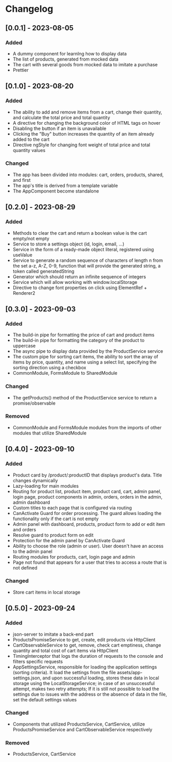 # Changelog

## [0.0.1] - 2023-08-05

### Added

- A dummy component for learnIng how to display data
- The list of products, generated from mocked data
- The cart with several goods from mocked data to imitate a purchase
- Prettier

## [0.1.0] - 2023-08-20

### Added

- The ability to add and remove items from a cart, change their quantity, and calculate the total price and total quantity
- A directive for changing the background color of HTML tags on hover
- Disabling the button if an item is unavailable
- Clicking the "Buy" button increases the quantity of an item already added to the cart
- Directive ngStyle for changing font weight of total price and total quantity values

### Changed

- The app has been divided into modules: cart, orders, products, shared, and first
- The app's title is derived from a template variable
- The AppComponent become standalone

## [0.2.0] - 2023-08-29

### Added

- Methods to clear the cart and return a boolean value is the cart empty/not empty
- Service to store a settings object (id, login, email, ...)
- Service in the form of a ready-made object literal, registered using useValue
- Service to generate a random sequence of characters of length n from the set a-z, A-Z, 0-9, function that will provide the generated string, a token called generatedString
- Generator which should return an infinite sequence of integers
- Service which will allow working with window.localStorage
- Directive to change font properties on click using ElementRef + Renderer2

## [0.3.0] - 2023-09-03

### Added

- The build-in pipe for formatting the price of cart and product items
- The build-in pipe for formatting the category of the product to uppercase
- The async pipe to display data provided by the ProductService service
- The custom pipe for sorting cart items, the ability to sort the array of items by price, quantity, and name using a select list, specifying the sorting direction using a checkbox
- CommonModule, FormsModule to SharedModule

### Changed

- The getProducts() method of the ProductService service to return a promise/observable

### Removed

- CommonModule and FormsModule modules from the imports of other modules that utilize SharedModule

## [0.4.0] - 2023-09-10

### Added

- Product card by /product/:productID that displays product's data. Title changes dynamically
- Lazy-loading for main modules
- Routing for product list, product item, product card, cart, admin panel, login page, product components in admin, orders, orders in the admin, admin dashboard
- Custom titles to each page that is configured via routing
- CanActivate Guard for order processing. The guard allows loading the functionality only if the cart is not empty
- Admin panel with dashboard, products, product form to add or edit item and orders
- Resolve guard to product form on edit
- Protection for the admin panel by CanActivate Guard
- Ability to choose the role (admin or user). User doesn't have an access to the admin panel
- Routing modules for products, cart, login page and admin
- Page not found that appears for a user that tries to access a route that is not defined

### Changed

- Store cart items in local storage

## [0.5.0] - 2023-09-24

### Added

- json-server to imitate a back-end part
- ProductsPromiseService to get, create, edit products via HttpClient
- CartObservableService to get, remove, check cart emptiness, change quantity and total cost of cart items via HttpClient
- TimingInterceptor that logs the duration of requests to the console and filters specific requests
- AppSettingsService, responsible for loading the application settings (sorting criteria). It load the settings from the file assets/app-settings.json, and upon successful loading, stores these data in local storage using the LocalStorageService; in case of an unsuccessful attempt, makes two retry attempts; If it is still not possible to load the settings due to issues with the address or the absence of data in the file, set the default settings values

### Changed

- Components that utilized ProductsService, CartService, utilize ProductsPromiseService and CartObservableService respectively

### Removed

- ProductsService, CartService
